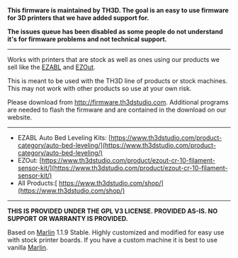 **This firmware is maintained by TH3D. The goal is an easy to use firmware for 3D printers that we have added support for.**

**The issues queue has been disabled as some people do not understand it's for firmware problems and not technical support.**

----------

Works with printers that are stock as well as ones using our products we sell like the [EZABL](https://www.th3dstudio.com/ezabl-kit/) and [EZOut](https://www.th3dstudio.com/product/ezout-cr-10-filament-sensor-kit/).

This is meant to be used with the TH3D line of products or stock machines. This may not work with other products so use at your own risk.

Please download from http://firmware.th3dstudio.com. Additional programs are needed to flash the firmware and are contained in the download on our website.

----------

- EZABL Auto Bed Leveling Kits: [https://www.th3dstudio.com/product-category/auto-bed-leveling/](https://www.th3dstudio.com/product-category/auto-bed-leveling/)
- EZOut: [https://www.th3dstudio.com/product/ezout-cr-10-filament-sensor-kit/](https://www.th3dstudio.com/product/ezout-cr-10-filament-sensor-kit/)
- All Products:[ https://www.th3dstudio.com/shop/](https://www.th3dstudio.com/shop/)


----------


**THIS IS PROVIDED UNDER THE GPL V3 LICENSE.
PROVIDED AS-IS. NO SUPPORT OR WARRANTY IS PROVIDED.**

Based on [Marlin](http://marlinfw.org) 1.1.9 Stable. Highly customized and modified for easy use with stock printer boards. If you have a custom machine it is best to use vanilla [Marlin](http://marlinfw.org).
